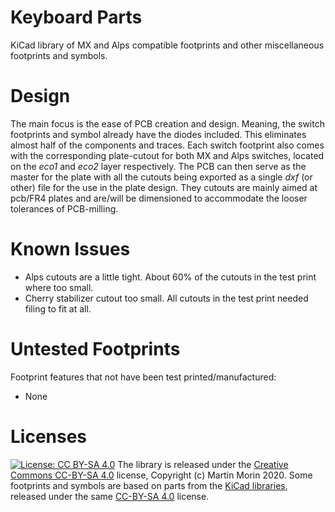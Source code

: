# Keyboard Parts
KiCad library of MX and Alps compatible footprints and other miscellaneous footprints and symbols.

# Design
The main focus is the ease of PCB creation and design. Meaning, the switch footprints and symbol already have the diodes included. This eliminates almost half of the components and traces. Each switch footprint also comes with the corresponding plate-cutout for both MX and Alps switches, located on the *eco1* and *eco2* layer respectively. The PCB can then serve as the master for the plate with all the cutouts being exported as a single *dxf* (or other) file for the use in the plate design. They cutouts are mainly aimed at pcb/FR4 plates and are/will be dimensioned to accommodate the looser tolerances of PCB-milling.

# Known Issues
* Alps cutouts are a little tight. About 60% of the cutouts in the test print where too small.
* Cherry stabilizer cutout too small. All cutouts in the test print needed filing to fit at all.

# Untested Footprints
Footprint features that not have been test printed/manufactured:
* None

# Licenses
[![License: CC BY-SA 4.0](https://i.creativecommons.org/l/by-sa/4.0/88x31.png)](https://creativecommons.org/licenses/by-sa/4.0/)
The library is released under the [Creative Commons CC-BY-SA 4.0](https://creativecommons.org/licenses/by-sa/4.0/legalcode) license, Copyright (c) Martin Morin 2020.
Some footprints and symbols are based on parts from the [KiCad libraries](https://kicad-pcb.org/libraries/), released under the same [CC-BY-SA 4.0](https://creativecommons.org/licenses/by-sa/4.0/legalcode) license.
